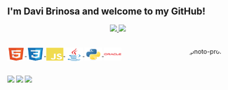 ## I'm Davi Brinosa and welcome to my GitHub!
<div align="center">
    <a href="https://github.com/DaviBrinhosa">
    <img height="180em" src="https://github-readme-stats.vercel.app/api?username=DaviBrinhosa&show_icons=true&theme=dracula&include_all_commits=true&count_private=true"/>
    <img height="180em" src="https://github-readme-stats.vercel.app/api/top-langs/?username=DaviBrinhosa&layout=compact&langs_count=7&theme=dracula"/>
</div>

<div style="display: inline_block"><br><br>
    <img align="center" alt="Icon-HTML" height="30" width="40" src="https://raw.githubusercontent.com/devicons/devicon/master/icons/html5/html5-original.svg">
    <img align="center" alt="Icon-CSS" height="30" width="40" src="https://raw.githubusercontent.com/devicons/devicon/master/icons/css3/css3-original.svg">
    <img align="center" alt="Icon-Js" height="30" width="40" src="https://raw.githubusercontent.com/devicons/devicon/master/icons/javascript/javascript-plain.svg">
    <img align="center" alt="Icon-Js" height="30" width="40" src="https://raw.githubusercontent.com/devicons/devicon/master/icons/java/java-original.svg">
    <img align="center" alt="Icon-Js" height="30" width="40" src="https://raw.githubusercontent.com/devicons/devicon/master/icons/python/python-original.svg">
    <img align="center" alt="Icon-Js" height="30" width="40" src="https://raw.githubusercontent.com/devicons/devicon/master/icons/oracle/oracle-original.svg">
    <img align="right" alt="photo-profile" height="150" style="border-radius:50px;" src="https://instagram.ffln5-1.fna.fbcdn.net/v/t51.2885-19/249788232_217214437181891_5115409897095200908_n.jpg?stp=dst-jpg_s320x320&_nc_ht=instagram.ffln5-1.fna.fbcdn.net&_nc_cat=111&_nc_ohc=VYhejEd-nzoAX-FpukJ&edm=AOQ1c0wBAAAA&ccb=7-5&oh=00_AT-LoG-1Vp3X0NidvAH7o_3saorUaylxX39wsgqEHyBJ7g&oe=62C94E99&_nc_sid=8fd12b">
</div>
 
<div> <br><br>
    <a href="https://www.instagram.com/davibrinhosa/" target="_blank"><img src="https://img.shields.io/badge/-Instagram-%23E4405F?style=for-the-badge&logo=instagram&logoColor=white" target="_blank"></a>
    <a href = "mailto:davibrinhosa@gmail.com"><img src="https://img.shields.io/badge/-Gmail-%23333?style=for-the-badge&logo=gmail&logoColor=white" target="_blank"></a>
    <a href="https://www.linkedin.com/in/davibrinhosa/" target="_blank"><img src="https://img.shields.io/badge/-LinkedIn-%230077B5?style=for-the-badge&logo=linkedin&logoColor=white" target="_blank"></a> 
</div>
